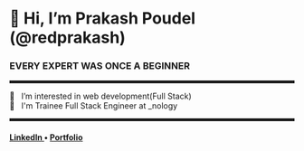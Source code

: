 
<h1>👋 Hi, I’m Prakash Poudel (@redprakash)</h1>
<h3> EVERY EXPERT WAS ONCE A BEGINNER </h3>
<hr width="100%" style="height:5px;">
👀 &nbsp; I’m interested in web development(Full Stack)<br>
🚀 &nbsp; I'm Trainee Full Stack Engineer at _nology

<hr width="100%" style="height:5px;">
<h4> <a href="https://www.linkedin.com/in/prakashpoudel/">LinkedIn </a> • <a href="https://www.prakashpoudel.com/">Portfolio</a></h4>

<!---
redprakash/redprakash is a ✨ special ✨ repository because its `README.md` (this file) appears on your GitHub profile.
You can click the Preview link to take a look at your changes.
--->
